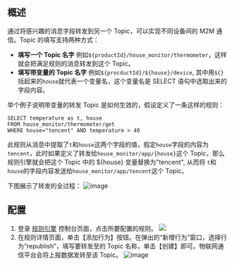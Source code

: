 ## 概述
通过将感兴趣的消息字段转发到另一个 Topic，可以实现不同设备间的 M2M 通信。Topic 的填写支持两种方式：
- **填写一个 Topic 名字**
例如```${productId}/house_monitor/thermometer```，这样就会把满足规则的消息转发到这个 Topic。
- **填写带变量的 Topic 名字**
例如```${procductId}/${house}/device```, 其中用```${}```括起来的```house```就代表一个变量名，这个变量名是 SELECT 语句中选取出来的字段内容。

举个例子说明带变量的转发 Topic 是如何生效的，假设定义了一条这样的规则：

```
SELECT temperature as t, house 
FROM house_monitor/thermometer/get 
WHERE house="tencent" AND temperature > 40
```

此规则从消息中提取了```t```和```house```这两个字段的值，假定```house```字段的内容为```tencent```，此时如果定义了转发给```house_monitor/app/{house}```这个 Topic，那么规则引擎就会把这个 Topic 中的 ${house} 变量替换为"tencent", 从而将 ```t```和```house```的字段内容发送给```house_monitor/app/tencent```这个 Topic。

下图展示了转发的全过程：
![image](http://imgcache.tcecqpoc.fsphere.cn/image/mc.qcloudimg.com/static/img/2fd61f602479ab39f47e7d6eb4f93558/gui3.png)
## 配置
1. 登录 [规则引擎](http://console.tce.fsphere.cn/iotcloud/rules/rule) 控制台页面，点击所要配置的规则。
![](http://imgcache.tcecqpoc.fsphere.cn/image/main.qcloudimg.com/raw/201da574b056fc52c174ef70ee348505.png)
2. 在规则详情页面，单击【添加行为】按钮。在弹出的“新增行为”窗口，选择行为“republish”，填写要转发至的 Topic 名称，单击【创建】即可。物联网通信平台会将上报数据发转至该 Topic。
![image](http://imgcache.tcecqpoc.fsphere.cn/image/main.qcloudimg.com/raw/a9c2bae6c4ab034a85e0fc516fdbac1a.png)

